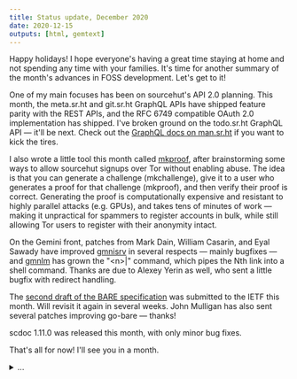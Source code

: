 ```yaml
---
title: Status update, December 2020
date: 2020-12-15
outputs: [html, gemtext]
---
```


Happy holidays! I hope everyone's having a great time staying at home and not
spending any time with your families. It's time for another summary of the
month's advances in FOSS development. Let's get to it!

One of my main focuses has been on sourcehut's API 2.0 planning. This month, the
meta.sr.ht and git.sr.ht GraphQL APIs have shipped feature parity with the REST
APIs, and the RFC 6749 compatible OAuth 2.0 implementation has shipped. I've
broken ground on the todo.sr.ht GraphQL API &mdash; it'll be next. Check out the
[GraphQL docs on man.sr.ht](https://man.sr.ht/graphql.md) if you want to kick
the tires.

I also wrote a little tool this month called
[mkproof](https://git.sr.ht/~sircmpwn/mkproof), after brainstorming some ways to
allow sourcehut signups over Tor without enabling abuse. The idea is that you
can generate a challenge (mkchallenge), give it to a user who generates a proof
for that challenge (mkproof), and then verify their proof is correct. Generating
the proof is computationally expensive and resistant to highly parallel attacks
(e.g. GPUs), and takes tens of minutes of work &mdash; making it unpractical for
spammers to register accounts in bulk, while still allowing Tor users to
register with their anonymity intact.

On the Gemini front, patches from Mark Dain, William Casarin, and Eyal Sawady
have improved [gmnisrv](https://git.sr.ht/~sircmpwn/gmnisrv) in several respects
&mdash; mainly bugfixes &mdash; and [gmnlm](https://git.sr.ht/~sircmpwn/gmni)
has grown the "&lt;n&gt;|" command, which pipes the Nth link into a shell
command. Thanks are due to Alexey Yerin as well, who sent a little bugfix with
redirect handling.

The [second draft of the BARE
specification](https://datatracker.ietf.org/doc/draft-devault-bare/) was
submitted to the IETF this month. Will revisit it again in several weeks. John
Mulligan has also sent several patches improving go-bare &mdash; thanks!

scdoc 1.11.0 was released this month, with only minor bug fixes.

That's all for now! I'll see you in a month.

<details>
  <summary>...</summary>
  <p>
  The secret project has slowed down a bit as we've started on a new phase of
  development: writing the specification, and new compiler which implements it
  from the ground up. Progress on this is good, but won't introduce anything
  groundbreaking for a while. Stay tuned.
</details>
